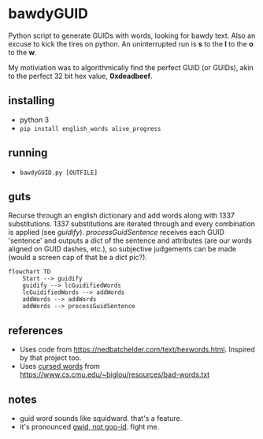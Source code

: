 # bawdyGUID
Python script to generate GUIDs with words, looking for bawdy text. Also an excuse to kick the tires on python. An uninterrupted run is **s** to the **l** to the **o** to the **w**.

My motiviation was to algorithmically find the perfect GUID (or GUIDs), akin to the perfect 32 bit hex value, **0xdeadbeef**.

## installing
- python 3
- `pip install english_words alive_progress`

## running
- `bawdyGUID.py [OUTFILE]`

## guts
Recurse through an english dictionary and add words along with 1337 substitutions. 1337 substitutions are iterated through and every combination is applied (see *guidify*). *processGuidSentence* receives each GUID 'sentence' and outputs a dict of the sentence and attributes (are our words aligned on GUID dashes, etc.), so subjective judgements can be made (would a screen cap of that be a dict pic?).

```mermaid
flowchart TD
    Start --> guidify
    guidify --> lcGuidifiedWords
    lcGuidifiedWords --> addWords
    addWords --> addWords
    addWords --> processGuidSentence
```

## references
- Uses code from https://nedbatchelder.com/text/hexwords.html. Inspired by that project too.
- Uses [cursed words](https://southparkstudios.mtvnimages.com/images/south_park/episode_thumbnails/s05e02_720.jpg?width=285) from https://www.cs.cmu.edu/~biglou/resources/bad-words.txt

## notes
- guid word sounds like squidward. that's a feature.
- it's pronounced [gwid, not goo-id](https://docs.google.com/forms/d/1YV-fP7hhEUssx-u9o1hlI9o7Lljy5dRkf7hvEyO2t0Y). fight me. 
